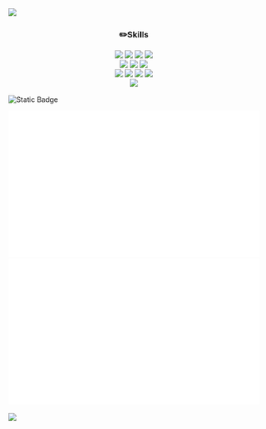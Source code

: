 
<img src="https://capsule-render.vercel.app/api?type=waving&color=D6E4EA&height=150&section=header" />
<!--
### 👋 Introduction
#### 안녕하세요! 새로운 기술에 도전하고 학습하는 것을 좋아합니다. 다양한 시점으로 문제를 인식하고 해결하고자 노력합니다.  
### About Me
-->
<h3 align="center"> ✏️Skills </h3>
<p align="center">
  <img src="https://img.shields.io/badge/React-%2361DAFB?logo=react&logoColor=white"/>
  <img src="https://img.shields.io/badge/HTML-%23E34F26?logo=html5&logoColor=white"/>
  <img src="https://img.shields.io/badge/CSS-%231572B6?logo=css3&logoColor=white"/>
  <img src="https://img.shields.io/badge/JavaScript-F7DF1E?logo=JavaScript&logoColor=white"/>
  <br>
  <img src="https://img.shields.io/badge/Python3-3776AB?logo=Python&logoColor=%23FFFFFF"/>
  <img src="https://img.shields.io/badge/Flask-000000?logo=Flask&logoColor=%23FFFFFF"/>
  <img src="https://img.shields.io/badge/MySQL-%234479A1?logo=mysql&logoColor=white"/>
  <br>
  <img src="https://img.shields.io/badge/AmazonAWS-232F3E?style=flat-square&logo=amazonaws&logoColor=white"/>
  <img src="https://img.shields.io/badge/Docker-%232496ED?style=flat&logo=docker&logoColor=white"/>
  <img src="https://img.shields.io/badge/Kubernetes-%23326CE5?style=flat&logo=kubernetes&logoColor=white"/>
  <img src="https://img.shields.io/badge/Terraform-%23844FBA?style=flat&logo=terraform&logoColor=white"/>
  <br>
  <img src="https://img.shields.io/badge/MySQL-%234479A1?logo=mysql&logoColor=white"/>
  
  ![Static Badge](https://img.shields.io/badge/GitHub%20Actions-2088FF?logo=Github%20Actions&logoColor=FFFFFF)
</p>

<a href="https://github.com/Kwak-Minju/github-stats-transparent">

![](https://raw.githubusercontent.com/Kwak-Minju/github-stats-transparent/output/generated/overview.svg)
![](https://raw.githubusercontent.com/Kwak-Minju/github-stats-transparent/output/generated/languages.svg)

</a>

<img src="https://capsule-render.vercel.app/api?type=waving&color=D6E4EA&height=150&section=footer" />







<!--
**Kwak-Minju/Kwak-Minju** is a ✨ _special_ ✨ repository because its `README.md` (this file) appears on your GitHub profile.

Here are some ideas to get you started:

- 🔭 I’m currently working on ...
- 🌱 I’m currently learning ...
- 👯 I’m looking to collaborate on ...
- 🤔 I’m looking for help with ...
- 💬 Ask me about ...
- 📫 How to reach me: ...
- 😄 Pronouns: ...
- ⚡ Fun fact: ...
-->

